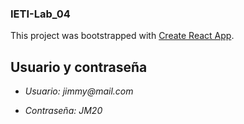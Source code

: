 ### IETI-Lab_04

This project was bootstrapped with [Create React App](https://github.com/facebook/create-react-app).

## Usuario y contraseña ##

- _Usuario: jimmy@mail.com_

- _Contraseña: JM20_

